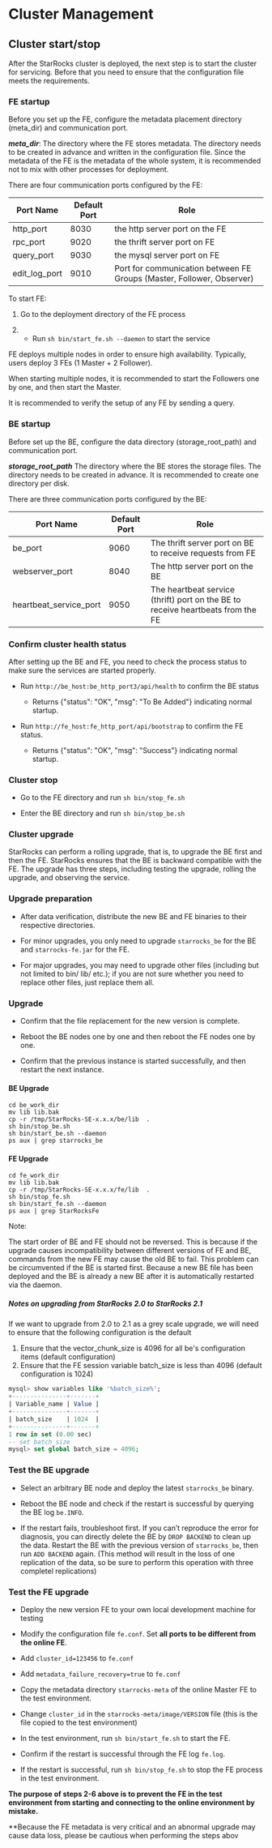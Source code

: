 # Cluster Management

## Cluster start/stop

After the StarRocks cluster is deployed, the next step is to start the cluster for servicing. Before that you need to ensure that the configuration file meets the requirements.

### FE startup

Before you set up the FE, configure the metadata placement directory (meta_dir) and communication port.

***meta_dir***: The directory where the FE stores metadata. The directory needs to be created in advance and written in the configuration file. Since the metadata of the FE is the metadata of the whole system, it is recommended not to mix with other processes for deployment.

There are four communication ports configured by the FE:

|Port Name|Default Port|Role|
|--|--|--|
|http_port|8030|the http server port on the FE|
|rpc_port|9020|the thrift server port on FE|
|query_port|9030| the mysql server port on FE|
|edit_log_port|9010|Port for communication between FE Groups (Master, Follower, Observer)|

To start FE:

1. Go to the deployment directory of the FE process
  
2. * Run `sh bin/start_fe.sh --daemon` to start the service

FE deploys multiple nodes in order to ensure high availability. Typically, users deploy 3 FEs (1 Master + 2 Follower).

When starting multiple nodes, it is recommended to start  the Followers one by one, and then start the Master.

It is recommended to verify the setup of any FE by sending a query.

### BE startup

Before set up the BE, configure the  data directory (storage_root_path) and communication port.

***storage_root_path*** The directory where the BE stores the storage files. The directory needs to be created in advance. It is recommended to create one directory per disk.

There are three communication ports configured by the BE:

|Port Name|Default Port|Role|
|--|--|--|
|be_port|9060|The thrift server port on BE to receive requests from FE|
|webserver_port|8040|The http server port on the BE|
|heartbeat_service_port|9050|The heartbeat service (thrift) port on the BE to receive heartbeats from the FE|

### Confirm cluster health status

After setting up the BE and FE, you need to check the process status to make sure the services are started properly.

* Run `http://be_host:be_http_port3/api/health` to confirm the BE status

  * Returns {"status": "OK", "msg": "To Be Added"} indicating normal startup.

* Run `http://fe_host:fe_http_port/api/bootstrap` to confirm the FE status.

  * Returns {"status": "OK", "msg": "Success"} indicating normal startup.

### Cluster stop

* Go to the FE directory and run `sh bin/stop_fe.sh`

* Enter the BE directory and run `sh bin/stop_be.sh`

### Cluster upgrade

StarRocks can perform a rolling upgrade, that is, to upgrade the BE first and then the FE. StarRocks ensures that the BE is backward compatible with the FE. The upgrade has three steps, including testing the upgrade, rolling the upgrade, and observing the service.

### Upgrade preparation

* After data verification, distribute the new BE and FE binaries to their respective directories.

* For minor upgrades, you only need to  upgrade `starrocks_be` for the BE and `starrocks-fe.jar` for the FE.
* For major upgrades, you may need to upgrade other files (including but not limited to bin/ lib/ etc.); if you are not sure whether you need to replace other files, just replace them all.

### Upgrade

* Confirm that the file replacement for the new version is complete.

* Reboot the BE nodes one by one and then reboot the FE nodes one by one.
  
* Confirm that the previous instance is started successfully, and then restart the next instance.

#### BE Upgrade

```shell
cd be_work_dir 
mv lib lib.bak 
cp -r /tmp/StarRocks-SE-x.x.x/be/lib  .   
sh bin/stop_be.sh
sh bin/start_be.sh --daemon
ps aux | grep starrocks_be
```

#### FE Upgrade

```shell
cd fe_work_dir 
mv lib lib.bak 
cp -r /tmp/StarRocks-SE-x.x.x/fe/lib  .   
sh bin/stop_fe.sh
sh bin/start_fe.sh --daemon
ps aux | grep StarRocksFe
```

Note:

The start order of BE and FE should not be reversed. This is because if the upgrade causes incompatibility between different versions of FE and BE, commands from the new FE may cause the old BE to fail. This problem can be circumvented if the BE is started first. Because a new BE file has been deployed and the BE is already a new BE after it is automatically restarted via the daemon.

##### Notes on upgrading from StarRocks 2.0 to StarRocks 2.1

If we want to upgrade from 2.0 to 2.1 as a grey scale upgrade, we will need to ensure that the following configuration is the default

1. Ensure that the vector_chunk_size is 4096 for all be's configuration items (default configuration)
2. Ensure that the FE session variable batch_size is less than 4096 (default configuration is 1024)

```sql
mysql> show variables like '%batch_size%';
+---------------+-------+
| Variable_name | Value |
+---------------+-------+
| batch_size    | 1024  |
+---------------+-------+
1 row in set (0.00 sec)
-- set batch_size
mysql> set global batch_size = 4096;
```

### Test the BE upgrade

* Select an arbitrary BE node and deploy the latest `starrocks_be` binary.

* Reboot the BE node and check if the restart is successful by querying the BE log `be.INFO`.
  
* If the restart fails, troubleshoot first. If you can’t reproduce the error for diagnosis, you can directly delete the BE by `DROP BACKEND` to clean up the data. Restart the BE with the previous version of `starrocks_be`, then run `ADD BACKEND` again. (This method will result in the loss of one replication of the data, so be sure to perform this operation with three completel replications)

### Test  the FE upgrade

* Deploy the new version FE to your own local development machine for testing

* Modify the configuration file `fe.conf`. Set **all ports to be different from the online FE**.
  
* Add `cluster_id=123456` to `fe.conf`
  
* Add `metadata_failure_recovery=true` to `fe.conf`
  
* Copy the metadata directory `starrocks-meta` of the online Master FE to the test environment.

* Change `cluster_id` in the `starrocks-meta/image/VERSION` file (this is the file copied to the test environment)

* In the test environment, run `sh bin/start_fe.sh` to start the FE.
  
* Confirm if the restart is successful through the FE log `fe.log`.
  
* If the restart is successful, run `sh bin/stop_fe.sh` to stop the FE process in the test environment.

**The purpose of steps 2-6 above is to prevent the FE in the  test environment from starting and connecting to the online environment by mistake.**

**Because the FE metadata is very critical and an abnormal upgrade may cause data loss, please be cautious when performing the steps abov
